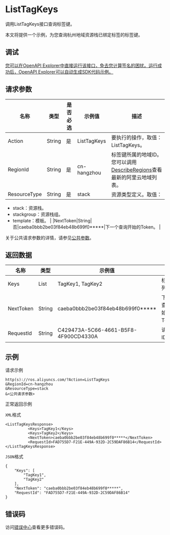 # ListTagKeys

调用ListTagKeys接口查询标签键。

本文将提供一个示例，为您查询杭州地域资源栈已绑定标签的标签键。

## 调试

[您可以在OpenAPI Explorer中直接运行该接口，免去您计算签名的困扰。运行成功后，OpenAPI Explorer可以自动生成SDK代码示例。](https://api.aliyun.com/#product=ROS&api=ListTagKeys&type=RPC&version=2019-09-10)

## 请求参数

|名称|类型|是否必选|示例值|描述|
|--|--|----|---|--|
|Action|String|是|ListTagKeys|要执行的操作，取值：ListTagKeys。 |
|RegionId|String|是|cn-hangzhou|标签键所属的地域ID。您可以调用[DescribeRegions](~~131035~~)查看最新的阿里云地域列表。 |
|ResourceType|String|是|stack|资源类型定义。取值：

 -   stack：资源栈。
-   stackgroup：资源栈组。
-   template：模板。 |
|NextToken|String|否|caeba0bbb2be03f84eb48b699f0\*\*\*\*\*|下一个查询开始的Token。 |

关于公共请求参数的详情，请参见[公共参数](~~131957~~)。

## 返回数据

|名称|类型|示例值|描述|
|--|--|---|--|
|Keys|List|TagKey1, TagKey2|标签键列表。 |
|NextToken|String|caeba0bbb2be03f84eb48b699f0\*\*\*\*\*|下一个查询开始的Token。 |
|RequestId|String|C429473A-5C66-4661-B5F8-4F900CD4330A|请求ID。 |

## 示例

请求示例

```
http(s)://ros.aliyuncs.com/?Action=ListTagKeys
&RegionId=cn-hangzhou
&ResourceType=stack
&<公共请求参数>
```

正常返回示例

`XML`格式

```
<ListTagKeysResponse>
		  <Keys>TagKey1</Keys>
		  <Keys>TagKey2</Keys>
		  <NextToken>caeba0bbb2be03f84eb48b699f0*****</NextToken>
		  <RequestId>FAD755D7-F21E-449A-932D-2C59DAF86B14</RequestId>
</ListTagKeysResponse>
```

`JSON`格式

```
{
    "Keys": [
        "TagKey1",
        "TagKey2"
    ],
    "NextToken": "caeba0bbb2be03f84eb48b699f0*****",
    "RequestId": "FAD755D7-F21E-449A-932D-2C59DAF86B14"
}
```

## 错误码

访问[错误中心](https://error-center.aliyun.com/status/product/ROS)查看更多错误码。

